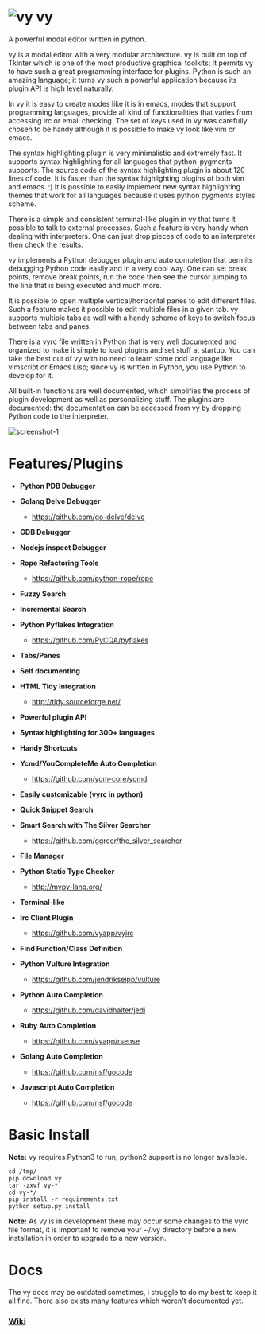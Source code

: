 ![vy](vy.png) vy
================

A powerful modal editor written in python.

vy is a modal editor with a very modular architecture. 
vy is built on top of Tkinter which is one of the most productive graphical toolkits; It permits vy
to have such a great programming interface for plugins. Python is such an amazing language;
it turns vy such a powerful application because its plugin API is high level naturally.

In vy it is easy to create modes like it is in emacs, modes that support programming languages, 
provide all kind of functionalities that varies from accessing irc or email checking.
The set of keys used in vy was carefully chosen to be handy although it is possible to make vy look like vim or emacs.

The syntax highlighting plugin is very minimalistic and extremely fast. It supports syntax highlighting 
for all languages that python-pygments supports. The source code of the syntax highlighting plugin is about 
120 lines of code. It is faster than the syntax highlighting plugins of both vim and emacs. :)
It is possible to easily implement new syntax highlighting themes that work for all languages because it uses
python pygments styles scheme.

There is a simple and consistent terminal-like plugin in vy that turns it possible to talk to external processes.
Such a feature is very handy when dealing with interpreters. One can just drop pieces of code to an interpreter
then check the results. 

vy implements a Python debugger plugin and auto completion that permits debugging Python code easily and in a very cool way. 
One can set break points, remove break points, run the code then see the cursor jumping to the line 
that is being executed and much more.

It is possible to open multiple vertical/horizontal panes to edit different files. Such a feature makes it possible
to edit multiple files in a given tab. vy supports multiple tabs as well with a handy scheme of keys
to switch focus between tabs and panes. 

There is a vyrc file written in Python that is very well documented and organized to make it simple to load
plugins and set stuff at startup. You can take the best out of vy with no need to learn some odd language
like vimscript or Emacs Lisp; since vy is written in Python, you use Python to develop for it.

All built-in functions are well documented, which simplifies the process of plugin development as well as personalizing stuff.
The plugins are documented: the documentation can be accessed from vy by dropping Python code to the interpreter.

![screenshot-1](screenshot-1.jpg)

Features/Plugins
================

- **Python PDB Debugger**

- **Golang Delve Debugger**
    * https://github.com/go-delve/delve

- **GDB Debugger**

- **Nodejs inspect Debugger**

- **Rope Refactoring Tools**
    * https://github.com/python-rope/rope

- **Fuzzy Search**

- **Incremental Search**

- **Python Pyflakes Integration**
    * https://github.com/PyCQA/pyflakes

- **Tabs/Panes**

- **Self documenting**

- **HTML Tidy Integration**
    * http://tidy.sourceforge.net/

- **Powerful plugin API**

- **Syntax highlighting for 300+ languages**

- **Handy Shortcuts**

- **Ycmd/YouCompleteMe Auto Completion**
    * https://github.com/ycm-core/ycmd

- **Easily customizable (vyrc in python)**

- **Quick Snippet Search**

- **Smart Search with The Silver Searcher**
    * https://github.com/ggreer/the_silver_searcher

- **File Manager**

- **Python Static Type Checker**
    * http://mypy-lang.org/

- **Terminal-like**

- **Irc Client Plugin**
    * https://github.com/vyapp/vyirc

- **Find Function/Class Definition**

- **Python Vulture Integration**
    * https://github.com/jendrikseipp/vulture

- **Python Auto Completion**
    * https://github.com/davidhalter/jedi

- **Ruby Auto Completion**
    * https://github.com/vyapp/rsense

- **Golang Auto Completion**
    * https://github.com/nsf/gocode

- **Javascript Auto Completion**
    * https://github.com/nsf/gocode

Basic Install
=============

**Note:** 
vy requires Python3 to run, python2 support is no longer available.

~~~
cd /tmp/
pip download vy
tar -zxvf vy-*
cd vy-*/
pip install -r requirements.txt
python setup.py install 
~~~

**Note:**
As vy is in development there may occur some changes to the vyrc file format, it is important to remove
your ~/.vy directory before a new installation in order to upgrade to a new version.

Docs
====

The vy docs may be outdated sometimes, i struggle to do my best to keep it all fine. There also
exists many features which weren't documented yet.

### [Wiki](https://github.com/iogf/vy/wiki)

